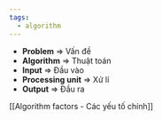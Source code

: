 ```yaml
---
tags:
  - algorithm
---
```




- **Problem** => Vấn đề
- **Algorithm** => Thuật toán
- **Input** => Đầu vào
- **Processing unit** => Xử lí
- **Output** => Đầu ra

[[Algorithm factors - Các yếu tố chính]]

